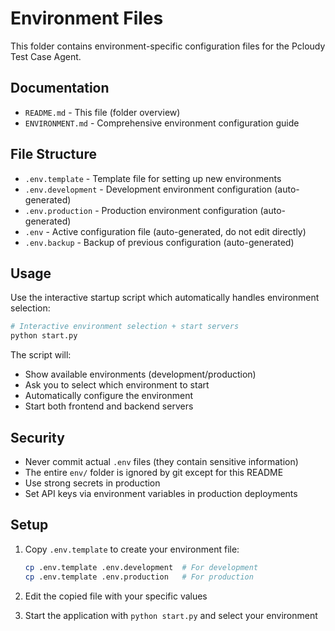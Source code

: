 # Environment Files

This folder contains environment-specific configuration files for the Pcloudy Test Case Agent.

## Documentation

- `README.md` - This file (folder overview)
- `ENVIRONMENT.md` - Comprehensive environment configuration guide

## File Structure

- `.env.template` - Template file for setting up new environments
- `.env.development` - Development environment configuration (auto-generated)
- `.env.production` - Production environment configuration (auto-generated)
- `.env` - Active configuration file (auto-generated, do not edit directly)
- `.env.backup` - Backup of previous configuration (auto-generated)

## Usage

Use the interactive startup script which automatically handles environment selection:

```bash
# Interactive environment selection + start servers
python start.py
```

The script will:

- Show available environments (development/production)
- Ask you to select which environment to start
- Automatically configure the environment
- Start both frontend and backend servers

## Security

- Never commit actual `.env` files (they contain sensitive information)
- The entire `env/` folder is ignored by git except for this README
- Use strong secrets in production
- Set API keys via environment variables in production deployments

## Setup

1. Copy `.env.template` to create your environment file:

   ```bash
   cp .env.template .env.development  # For development
   cp .env.template .env.production   # For production
   ```

2. Edit the copied file with your specific values
3. Start the application with `python start.py` and select your environment
